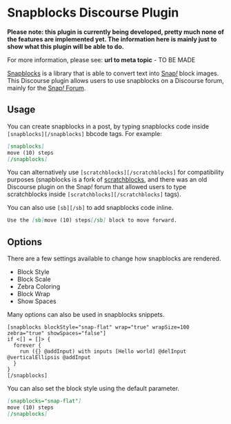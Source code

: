 # **Snapblocks** Discourse Plugin

**Please note: this plugin is currently being developed, pretty much none of the features are implemented yet. The information here is mainly just to show what this plugin will be able to do.**

For more information, please see: **url to meta topic** - TO BE MADE

[Snapblocks](https://snap-blocks.github.io/) is a library that is able to convert text into [Snap<i>!</i>](https://snap.berkeley.edu/) block images. This Discourse plugin allows users to use snapblocks on a Discourse forum, mainly for the [Snap<i>!</i> Forum](https://forum.snap.berkeley.edu/).

## Usage

You can create snapblocks in a post, by typing snapblocks code inside `[snapblocks][/snapblocks]` bbcode tags. For example:

```markdown
[snapblocks]
move (10) steps
[/snapblocks]
```

You can alternatively use `[scratchblocks][/scratchblocks]` for compatibility purposes (snapblocks is a fork of [scratchblocks](https://scratchblocks.github.io/), and there was an old Discourse plugin on the Snap<i>!</i> forum that allowed users to type scratchblocks inside `[scratchblocks][/scratchblocks]` tags).

You can also use `[sb][/sb]` to add snapblocks code inline.

```markdown
Use the [sb]move (10) steps[/sb] block to move forward.
```

## Options

There are a few settings available to change how snapblocks are rendered.

- Block Style
- Block Scale
- Zebra Coloring
- Block Wrap
- Show Spaces

Many options can also be used in snapblocks snippets.

```
[snapblocks blockStyle="snap-flat" wrap="true" wrapSize=100 zebra="true" showSpaces="false"]
if <[] = []> {
  forever {
    run ({} @addInput) with inputs [Hello world] @delInput @verticalEllipsis @addInput
  }
}
[/snapblocks]
```

You can also set the block style using the default parameter.

```markdown
[snapblocks="snap-flat"]
move (10) steps
[/snapblocks]
```
